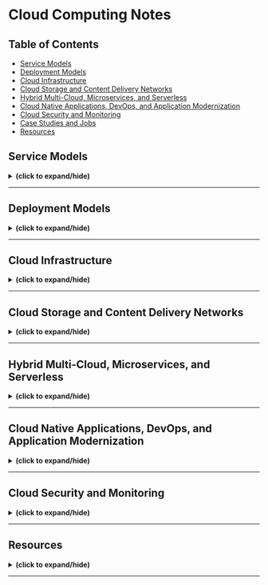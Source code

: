 # Cloud Computing Notes

## Table of Contents
- [Service Models](#service_models)
- [Deployment Models](#deployment_models)
- [Cloud Infrastructure](#cloud_infrastructure)
- [Cloud Storage and Content Delivery Networks](#storage_and_delivery_networks)
- [Hybrid Multi-Cloud, Microservices, and Serverless](#hybrid_cloud_microservices_serverless)
- [Cloud Native Applications, DevOps, and Application Modernization](#cloud_native_app_devops_app_modernization)
- [Cloud Security and Monitoring](#cloud_security_and_monitoring)
- [Case Studies and Jobs](#case_study_jobs)
- [Resources](#resources)

<a id="service_models"></a>
## Service Models
<details close>
<summary><b>(click to expand/hide)</b></summary>
<!-- MarkdownTOC -->

### (SaaS) Software-as-a-Service
- **Complexity:** Low
- **Description:** Software distribution model where applications are hosted by a third-party provider and made available to customers over the internet.
- **Common Use Cases:** Email, calendar, office tools (like Microsoft Office 365), and CRM (Customer Relationship Management) systems.
- **Benefits:** 
  - Easy accessibility, centrally managed.
  - Automatic updates and patch management.
  - Subscription-based models - pay only for what you use.

### (PaaS) Platform-as-a-Service
- **Complexity:** Medium
- **Description:** Provides a platform allowing customers to develop, run, and manage applications without the complexity of building and maintaining the infrastructure.
- **Common Use Cases:** Application development, middleware, and database management.
- **Benefits:** 
  - Simplified process for developing and deploying apps.
  - Scalable solutions with support for a diverse array of programming languages.
  - Reduced costs and complexity with the underlying infrastructure managed by the provider.

### (IaaS) Infrastructure-as-a-Service
- **Complexity:** High
- **Description:** Delivers fundamental computing resources (such as compute, network, and storage) to consumers on-demand, over the internet, in a pay-as-you-go model.
- **Common Use Cases:** Website hosting, backup and recovery, and high-performance computing without the physical hardware constraints.
- **Components:**
  - (VM) Virtual Machine
  - Storage
  - Network (like firewalls and other communication components)
- **Benefits:** 
  - Improved scalability and flexibility.
  - Only pay for what you use, helping to reduce costs.
  - Control over the infrastructure without the physical maintenance of hardware.

<!-- /MarkdownTOC -->
</details>

---

<a id="deployment_models"></a>
## Deployment Models
<details close>
<summary><b>(click to expand/hide)</b></summary>

<!-- MarkdownTOC -->

### Public Cloud
- **Description:** Computing services offered by third-party providers over the public Internet, making them available to anyone who wants to use or purchase them.
- **Characteristics:**
  - Services available to multiple clients using shared infrastructure.
  - Scalable, on-demand resources.
- **Use Cases:** Web-based email, online office applications, storage.
- **Benefits:**
  - Reduced costs and maintenance.
  - High reliability.
  - Scalability.

### Private Cloud
- **Description:** Computing resources used exclusively by one business or organization. The private cloud can be physically located at your organization's on-site datacenter or hosted by a third-party service provider.
- **Characteristics:**
  - Exclusive resource use, often on-premises.
  - Enhanced security controls.
- **Use Cases:** Companies with strict data, regulatory, and governance requirements.
- **Benefits:**
  - Increased security and privacy.
  - Customization.
  - Consistent performance.

### Hybrid Cloud
- **Description:** A mix of public and private cloud environments, with orchestration between the two. Businesses can run mission-critical workloads or sensitive applications on the private cloud while using the public cloud for workloads that must scale on-demand.
- **Characteristics:**
  - Combination of private and public cloud resources.
  - Flexibility and scalability.
- **Use Cases:** Businesses with variable workloads and data processing needs.
- **Benefits:**
  - Versatility.
  - Cost management.
  - Enhanced performance.

### Community Cloud
- **Description:** A cloud infrastructure shared by several organizations with common concerns, ensuring security, compliance, and policy requirements. It can be managed by the organizations or a third party and can exist on or off-premises.
- **Why Use Community Cloud?:** Provides a secure, shared environment for organizations with common goals or tasks. Offers the same set of security controls and supports data localization requirements.
- **Modern Approach - Software-Defined Community Cloud:** Google Cloud's software-defined community cloud separates shared projects from others, providing enhanced security and compliance without physical infrastructure limitations. It enables faster access to new services and security enhancements, ensuring improved efficiency and performance.
- **Benefits:** Meets specific community security and compliance requirements, allows quicker onboarding of new technologies, and enhances availability and efficiency due to scalable infrastructure.


<!-- /MarkdownTOC -->
</details>

---

<a id="cloud_infrastructure"></a>
## Cloud Infrastructure
<details close>
<summary><b>(click to expand/hide)</b></summary>
<!-- MarkdownTOC -->

### Region 
<details close>
<summary><b>(click to expand/hide)</b></summary>
<!-- MarkdownTOC -->

- **Description:** is a geographic area or location where a Cloud provider's infrastructure is clustered, and may have names like **NA South** or **US East**.

<!-- /MarkdownTOC -->
</details>

### Availability Zones (AZ)
<details close>
<summary><b>(click to expand/hide)</b></summary>
<!-- MarkdownTOC -->

- **Description:** Each cloud region can have multiple Zones and (data centers) have their own power, cooling, networking resources and may have names like **US-East-1** or **DAL-09**
- **Benefits:**
  - Isolation of zones improves the cloud's fault tolerance, decreases latency, and more.
  - Very high bandwidth connectivity with other AZs, Data Centers and the internet.

<!-- /MarkdownTOC -->
</details>

### Cloud Data Center
<details close>
<summary><b>(click to expand/hide)</b></summary>
<!-- MarkdownTOC -->

- **Description:** is a huge room or a warehouse containing cloud infrastructure (pods and racks, or standardized containers of computing resources such as servers, storage and networking equipment)

<!-- /MarkdownTOC -->
</details>

### Computing Resources
<details close>
<summary><b>(click to expand/hide)</b></summary>
<!-- MarkdownTOC -->

- **Servers:**
  - Virtual Machines: Emulated computers based on physical servers.
  - Bare Metal Servers: Physical servers without layers of virtualization.
  - Serverless: On-demand computing execution with zero server management.

- **Storage:**
  - Associated with both virtual and physical servers.

- **Networking:**
  - **Infrastructure Components:**
    - Routers and switches form the backbone of cloud networking.
  
  - **Advantages:**
    - Simplified networking tasks including provisioning, configuration, and management.
  
  - **Configuration Essentials:**
    - Requires setting up IP addresses and subnets.
  
  - **Security Configurations:**
    - Vital to manage access to resources via security groups, ACLs, VLANs, VPCs, and VPNs.
  
  - **Virtualized Networking Hardware:**
    - Appliances like firewalls, load balancers, gateways, and traffic analyzers are available as virtual services.
  
  - **Enhanced Delivery:**
    - Cloud providers offer Content Delivery Networks (CDNs) for improved and accelerated web content delivery.

<!-- /MarkdownTOC -->
</details>

---

### Virtualization and Virtual Machines
<details close>
<summary><b>(click to expand/hide)</b></summary>
<!-- MarkdownTOC -->

#### Introduction
- **Presenter:** Kaleigh Bovey from the IBM Cloud team
- **Topic:** Overview of virtualization in the context of cloud computing

#### What is Virtualization?
- **Definition:** The creation of a virtual (rather than actual) version of something, such as compute resources, storage, networking, servers, or applications.
- **Key Component:** Hypervisor

#### Hypervisors
- **Function:** Allows multiple operating systems to share a single hardware host.

#### Types of Hypervisors
1. **Type 1 Hypervisor**
   - Directly installed on physical server hardware.
   - Also known as a "bare-metal hypervisor."
   - Examples: VMware ESXi, Microsoft Hyper-V, KVM.
   - Characteristics: High security, lower latency, commonly used in enterprise environments.

2. **Type 2 Hypervisor**
   - Installed on a host operating system.
   - Also known as "hosted hypervisor."
   - Examples: Oracle VirtualBox, VMware Workstation.
   - Characteristics: Higher latency, commonly used for end-user virtualization.

#### Virtual Machines (VMs)
- **Definition:** Software-based emulations of a computer system.
- **Features:**
  - Contains an operating system and applications.
  - Independent from one another.
  - Can run multiple instances on a single hypervisor.
  - Supports various operating systems (e.g., Windows, Linux, UNIX).
  - High portability.

#### Key Benefits of Virtualization
1. **Cost Savings:**
   - Reduces the need for physical infrastructure.
   - Saves on electricity, maintenance, and server costs.

2. **Agility and Speed:**
   - Quick to create and deploy VMs.
   - Simplifies processes such as dev-test scenarios.

3. **Reduced Downtime:**
   - VMs can be quickly moved to another hypervisor if a host fails, ensuring a reliable backup plan and continuous system operation.

#### Conclusion
- Virtualization is central to cloud computing, offering numerous benefits in efficiency, cost savings, and agility.
- **Next Topic Preview:** Discussion of various types of virtual machines in the following session.

<!-- /MarkdownTOC -->
</details>

---

### Overview of Virtual Machines in Cloud Computing
<details close>
<summary><b>(click to expand/hide)</b></summary>
<!-- MarkdownTOC -->

#### Introduction
- **Topic:** Various types and characteristics of Virtual Machines (VMs) in cloud environments.

#### Virtual Machines (VMs)
- Also known as Virtual Servers, Virtual Instances, or simply "instances."
- Available in multiple configurations for diverse use cases.
- **Deployment Specifications:**
  - Selection of Region, Zone, or Data Center.
  - Choice of Operating System.
- **Billing Options:** Hourly or monthly.
- **Infrastructure Options:** Shared (multi-tenant) or dedicated (single-tenant).

#### Types of VMs

##### 1. Shared/Public Cloud VMs
- Multi-tenant, provider-managed VMs.
- Provisioned on-demand with predefined or custom sizes.
- Configurations for various workloads (Compute Intensive, Memory Intensive, High Performance I/O).
- Priced per hour or month.
- **Use Cases:** General purpose applications, development environments.

##### 2. Transient/Spot VMs
- Lower-cost VMs utilizing unused cloud data center capacity.
- Subject to de-provisioning by the provider at any time.
- **Use Cases:** Non-critical applications, testing, stateless workloads, big data, high-performance computing (HPC) tasks.

##### 3. Reserved Instances
- Capacity reservation for a specified term (1 year, 3 years, etc.).
- Guarantees resource availability.
- Reduced costs compared to standard instances.
- **Use Cases:** Long-term projects, steady-state workloads, financial forecasting benefits.

##### 4. Dedicated Hosts
- Single-tenant VMs ensuring privacy and control.
- Exclusive use of the host’s resources.
- Placement control over workloads.
- Compliance with regulatory requirements and specific licensing terms.
- **Use Cases:** Data-sensitive tasks, compliance-restricted workloads, performance-intensive applications.

#### Conclusion
- VMs are fundamental components in cloud computing, offering versatility for a wide range of use cases.
- They deliver various benefits, including cost efficiency, scalability, and strategic performance allocation.

<!-- /MarkdownTOC -->
</details>

---

### Bare Metal Servers in Cloud Computing
<details close>
<summary><b>(click to expand/hide)</b></summary>
<!-- MarkdownTOC -->

#### Definition
- **Bare Metal Server:** A single-tenant, dedicated physical server dedicated to a single customer.

#### Key Features
- **Management by Cloud Provider:** The provider handles the server up to the OS. They ensure the hardware and rack connections are functional.
- **Customer's Responsibility:** Administration and management above the OS level.
- **Configuration Options:** Pre-configured by the provider or custom-configured based on customer's specifications.
- **Additional Features:** GPUs for tasks like scientific computation, data analytics, and professional virtual graphics.

#### Provisioning and Costs
- **Provisioning Time:** 
  - Preconfigured builds: 20-40 minutes.
  - Custom builds: 3-4 hours.
  - Times vary by cloud provider.
- **Cost:** Generally more expensive than VMs due to dedicated usage.
- **Availability:** Not all cloud providers offer bare metal servers.

#### Use Cases and Advantages
- Suitable for high-performance, highly secure, and isolated environments.
- **Performance:** Meets the demands of high-performance computing (HPC) and data-intensive applications.
- **Workload Examples:** ERP, CRM, AI, deep learning, virtualization, big data analytics, and GPU-intensive tasks.
- **Security & Control:** Full customer access without needing a hypervisor; ideal for applications needing high security control.

#### Bare Metal vs. Virtual Servers
- **Bare Metal Advantages:**
  - Best for CPU and I/O intensive workloads.
  - Highest performance and security.
  - Satisfies strict compliance requirements.
  - Complete flexibility, control, and transparency.
  - Comes with added management and operational overhead.
- **Virtual Servers Advantages:**
  - Rapid provisioning.
  - Elastic and scalable.
  - Lower cost.
  - Limitations in performance and throughput due to shared hardware.

#### Conclusion
- **Bare Metal Servers:** Ideal for high-performance and security-centric applications.
- **Virtual Servers:** Best for quick, scalable, and cost-effective solutions.

<!-- /MarkdownTOC -->
</details>

---

### Secure Networking In Cloud
<details close>
<summary><b>(click to expand/hide)</b></summary>
<!-- MarkdownTOC -->

#### Introduction
- The surge in **Cloud adoption** and **cybersecurity threats** necessitates robust Cloud network security.
- Cloud networks mimic on-premises networks but use logical instances (e.g., vNICs) instead of physical hardware.

#### Building a Cloud Network
##### 1. Initiation:
   - Define the network size or IP address range.
   - Deploy in logically separated segments with Virtual Private Clouds (VPCs) and sub-divisions known as subnets.

##### 2. Utilization of Subnets:
   - Cloud resources (VMs, storage, etc.) are deployed into these subnets.
   - Allows for multi-tier concepts familiar from on-premises setups.
   - Crucial for implementing security measures.

##### 3. Security Implementation:
   - Subnets are shielded with access control lists (ACLs), acting as firewalls.
   - Further instance-level security with security groups.

##### 4. Application Deployment:
   - Set up different security groups for different types of VSIs (e.g., Web access, application tier, database).
   - Implement public gateway instances for internet-facing applications.

##### 5. Connectivity Enhancements:
   - Extend on-premises resources securely using Virtual Private Networks (VPNs).
   - Maintain application responsiveness with load balancers.
   - For hybrid Cloud environments, utilize dedicated connections (like IBM's Direct Link) for improved security and efficiency.

#### Conclusion
- Constructing a Cloud Network involves creating logical structures providing functionalities similar to traditional data center networks, crucial for securing digital environments and ensuring efficient application performance.

<!-- /MarkdownTOC -->
</details>

---

### Containers
<details close>
<summary><b>(click to expand/hide)</b></summary>
<!-- MarkdownTOC -->

#### Introduction

- Containers package application code, libraries, and dependencies into a single unit to run consistently across environments.
- They are lightweight compared to VMs, requiring no guest OS.

#### History of Containerization

- Originated in 2008 with Linux kernel introducing control groups (Cgroups).
- Paved the way for Docker, Cloud Foundry, Rocket, etc.

#### Containers vs. Virtual Machines (VMs)

- VMs include the application, necessary binaries, libraries, and an entire guest OS for each instance, consuming substantial system resources.
- Containers share the host OS and include only the app and its dependencies, making them more efficient.

##### Problems with VMs:

1. **Resource-Intensive**: Each instance of VM needs a full-blown OS, consuming significant system resources.
2. **Scaling Issues**: Scaling requires duplicating the whole VM, further using up system resources.
3. **Compatibility Issues**: Applications may run on a developer’s machine but face compatibility issues when transferred to a VM.

#### Containerization Process

- Starts with a manifest (e.g., Dockerfile).
- Creation of an image (e.g., Docker image).
- Deployment of the container.

#### Advantages of Containerization

1. **Efficiency**: Containers are lightweight and share the host’s OS kernel, avoiding the overhead of running entire OS instances.
2. **Scalability**: Easier to scale out because of their smaller size.
3. **Consistency across Environments**: Runs the same, regardless of where they are deployed.
4. **Resource Distribution**: Unused resources by one container can be utilized by others, optimizing resource use.
5. **Microservices**: Ideal for a microservices approach, allowing different services to be deployed, maintained, and scaled independently.

#### Conclusion

- Containers facilitate cloud-native architectures, making development, deployment, and scaling more efficient and consistent.
- They enable agile DevOps practices and continuous integration and delivery (CI/CD).

<!-- /MarkdownTOC -->
</details>

---

<!-- /MarkdownTOC -->
</details>

---

<a id="storage_and_delivery_networks"></a>
## Cloud Storage and Content Delivery Networks
<details close>
<summary><b>(click to expand/hide)</b></summary>
<!-- MarkdownTOC -->

### Basics of Storage on Cloud
<details close>
<summary><b>(click to expand/hide)</b></summary>
<!-- MarkdownTOC -->

## Introduction
Cloud storage involves saving data to an off-site storage system maintained by a third party. It allows for scalability, flexibility, and accessibility, with pricing based on the storage used.

## Types of Cloud Storage

### Direct Attached Storage (DAS)
- **Description**: Storage directly connected to a cloud server, often within the same physical enclosure.
- **Characteristics**:
  - High speed due to proximity.
  - Primarily used for operating systems.
  - Ephemeral, tied to the lifespan of its compute node.
  - Not suitable for shared access across multiple systems.
- **Limitations**: Less resilient to failures, not ideal for long-term storage.

### File Storage (NFS)
- **Description**: Network-attached storage offering shared access to files.
- **Characteristics**:
  - Data accessible over standard ethernet networks.
  - Utilizes a familiar hierarchical structure.
  - Can be mounted by multiple servers.
- **Performance**: Slower than DAS and Block storage, cost-effective.

### Block Storage
- **Description**: High-speed, highly reliable storage suitable for databases and intensive applications.
- **Characteristics**:
  - Accessed through high-speed fibre connections.
  - Provisioned in volumes and seen as individual hard drives by compute nodes.
  - Supports a single compute node at a time.
- **Performance**: Fast read/write capabilities. Associated term: 'IOPS' (Input/Output Operations Per Second).

### Object Storage
- **Description**: Accessed via API, suitable for a vast array of unstructured data.
- **Characteristics**:
  - Most affordable storage option.
  - Infinite scalability from the user perspective.
  - Data accessibility through direct calls to the object itself, not reliant on a compute node.
- **Usage**: Ideal for documents, media, backups, application data, and more.
- **Performance**: Slower read/write speeds compared to other storage types.

## Considerations in Cloud Storage

- **Persistence**: Refers to whether data remains stored even after its compute node is terminated. Persistent storage remains, whereas non-persistent (ephemeral) storage is deleted with its compute node.
- **Snapshots**:
  - Quick to create, recording only changes made after the previous snapshot.
  - Ideal for reverting systems to a previous state.
  - Not suitable for individual file recovery.

## Conclusion
Choosing the right type of cloud storage requires considering data accessibility, speed, resilience, and cost. Each storage type has its unique benefits suitable for specific use cases and applications.

<!-- /MarkdownTOC -->
</details>

---

### File Storage
<details close>
<summary><b>(click to expand/hide)</b></summary>
<!-- MarkdownTOC -->

# Detailed Overview of File Storage

## Characteristics of File Storage

- **Attachment**: Requires connection to a compute node for access and operation, similar to direct attached storage.
- **Cost and Maintenance**: Generally more cost-effective and resilient compared to direct attached storage, requiring less user intervention for disk management and maintenance.
- **Capacity**: Allows for provisioning of large storage quantities, presented as disks to servers.
- **Storage Appliances**: 
  - Disks are housed in specialized hardware separate from compute nodes.
  - High resilience and enhanced data security, with features like in-transit encryption.
  - Fully managed by service providers.

## Connectivity and Performance

- **Networking**:
  - Utilizes ethernet networks, often dedicated, for connecting storage to compute nodes.
  - Commonly known as 'Network Attached Storage' (NAS) or 'Network File Storage' (NFS).
- **Performance Variability**: 
  - Speed can fluctuate based on network load, impacting bandwidth.
  - Not suited for tasks requiring consistently high network speeds due to potential latency.

## Use Cases and Workload Suitability

- **Multi-Access Capability**: Can be mounted on multiple compute nodes simultaneously, appearing as an ordinary drive.
- **Ideal Applications**: 
  - Common/shared storage areas (e.g., departmental file shares, application processing zones, web service file repositories).
  - Contexts where network speed variability is non-critical.
- **Other Uses**: 
  - Viable for databases or other applications when budget constraints exist, with a trade-off in speed.

## IOPS Considerations in File Storage

- **Definition**: 'Input/Output Operations Per Second' - indicates the speed of data writing and reading on the disks (independent of network speed).
- **Cost Implication**: Higher IOPS usually implies increased expenses.
- **Significance**: 
  - Critical in matching storage performance with application demands.
  - Mismatched IOPS (too low) can slow down applications, whereas unnecessarily high IOPS may lead to overpayment.

## Example Scenario

- Scenario: A shared file storage used by 30 compute nodes, with an application performing 60 data operations per minute.
- Calculation: This equates to roughly 1 operation per second, illustrating the varying IOPS demands of different applications.

## Conclusion

Understanding the specifics of File Storage, including its connectivity, performance, and appropriate use cases, is crucial in leveraging its capabilities effectively. IOPS, a key performance metric, requires careful consideration to balance costs and maintain application efficiency.

<!-- /MarkdownTOC -->
</details>

---

### Block Storage
<details close>
<summary><b>(click to expand/hide)</b></summary>
<!-- MarkdownTOC -->

# Understanding Block Storage and Its Comparison with File Storage

Presenter: Amy Blea, IBM Cloud

## Introduction to Block Storage

- **Functionality**: Stores data in separate chunks or 'blocks', each with a unique address.
- **Accessibility**: Must be attached to a compute node to be functional, akin to direct attached storage and file storage.
- **Security and Resilience**: 
  - Mounted from remote storage appliances, offering high failure resilience.
  - Ensures data security through services like encryption during transit and while at rest.

## Connectivity and Performance of Block Storage

- **Network**: Utilizes a dedicated fiber optic network, enabling signal travel at light speed.
- **Cost and Efficiency**: 
  - More expensive due to high-speed fiber network construction, reflecting a higher price point.
  - Ideal for low-latency, high-performance workloads due to speed and consistency.

## Workloads and Suitability

- **Exclusive Access**: Typically mounted to a single compute node, unlike file storage that supports multiple nodes.
- **Ideal Workloads**: 
  - Perfect for consistent, high-speed storage demands (e.g., databases, mail servers).
  - Not suitable for scenarios requiring shared disk access among nodes.

## Understanding IOPS in Block Storage

- **IOPS Specification**: Cloud providers often allow IOPS characteristics specification during storage provisioning, adjustable according to application demands and behavior changes.

## Comparing Block and File Storage

- **Common Features**:
  - Both sourced from appliances managed by service providers.
  - High availability, resilience, and data encryption features.
- **Connectivity Differences**:
  - File storage uses ethernet (also called Network Attached or NFS Storage), susceptible to speed variability.
  - Block storage employs a consistent, high-speed fiber network.
- **Access Flexibility**:
  - File storage supports multiple compute node attachments simultaneously.
  - Block storage restricts attachment to one node at a time.
- **Use Case Based Selection**:
  - File storage: Preferred for non-speed-sensitive workloads, cost concerns, or necessary file sharing.
  - Block storage: Chosen for applications demanding fast, consistent disk access (e.g., databases).

## Deep Dive into Traditional Storage Types with IBM Cloud

- **Block Storage Overview**: 
  - Accessed by servers through a Storage Area Network (SAN).
  - Offers the lowest latency for applications, suitable for high-performance tasks.
  - Generally features high redundancy across volumes for data safety.

- **File Storage Specifics**:
  - Connects through a common network, supporting multiple server access.
  - Ideal for scalable situations with multiple file shares.
  - Allows multiple simultaneous reads/writes without data overwrite concerns.

- **Choosing Between Block and File Storage**:
  - **Block Storage is ideal for**:
    - Boot volumes for configurations like VMware.
    - Low latency and high-performance tasks (e.g., transactional/relational databases).
  - **File Storage is perfect for**:
    - Environments with mixed data types (e.g., web hosting servers).
    - Collaborative spaces needing concurrent access and operations.

- **Relevance**: Despite being traditional, both storage types maintain significant relevance due to their distinctive benefits for various workloads, whether on-premise or cloud-based.

## Conclusion

- Both block and file storage continue to play critical roles in diverse workload management, each with unique strengths.

<!-- /MarkdownTOC -->
</details>

---

## Object Storage
<details close>
<summary><b>(click to expand/hide)</b></summary>
<!-- MarkdownTOC -->

## Introduction
- Object storage is an adaptable, API-accessible storage solution, differing from traditional file and block storage systems.

## Key Features

### Accessibility
- **API-based Interaction**: Manages data through application programming interfaces (APIs), not dependent on a direct connection to a compute node.

### Cost-Efficiency
- **Lower Costs**: Generally cheaper than other cloud storage, charging per gigabyte of storage used.

### Scalability
- **Infinite Storage**: No pre-set storage limit; costs are based on actual usage.

## Use Case
- Perfect for large quantities of unstructured data, where no specific structure or hierarchy is necessary.

## Structural Aspects

### Buckets
- Objects are stored within 'buckets' along with unique metadata for identification and management.

### Resilience & Availability
- Ensured by service providers, with multiple storage options based on user needs and data sensitivity.

## Limitations
- Not suitable for dynamic file operations or high-speed access requirements.

## Advanced Insights

### Storage Tiers
- **Standard Tier**: For frequently accessed data, highest cost.
- **Vault/Archive Tier**: Less frequently accessed data, moderately reduced cost.
- **Cold Vault Tier**: Rarely accessed data, significantly lower cost.
- **Automatic Archiving**: Possible setup for data movement to cheaper tiers based on access frequency, using object metadata.

### Performance
- **Speed**: Generally slower compared to file/block storage, with retrieval times ranging from seconds to hours, particularly for cold storage data.

### Costs
- Additional charges may apply for data retrieval, especially from colder storage tiers.

### API Access
- **Common API**: S3, widely used due to its compatibility across various providers, enabling standardized access and management functions.
- **Functionality**: APIs allow for comprehensive management, including uploading and downloading data.

### Integration and Backup Solutions
- Object storage supports existing applications and is an efficient solution for backup and disaster recovery.
- It serves as a superior alternative to physical tape backups, offering geographical redundancy without manual intervention.

## Summary
- Object storage, offering various tiers and access methods, is a cost-effective, scalable solution for static data storage.
- Its API compatibility, particularly with the S3 standard, makes it a versatile option across different platforms and applications.
- Despite its slower performance for data retrieval, it stands out for backup and disaster recovery use cases due to its cost-efficiency and ease of management.

<!-- /MarkdownTOC -->
</details>

---

## CDN - Content Delivery Networks
<details close>
<summary><b>(click to expand/hide)</b></summary>
<!-- MarkdownTOC -->

# Understanding Content Delivery Networks (CDNs)

## Overview

- **Definition**: A CDN is a distributed server network that accelerates internet content delivery by caching website content, utilizing servers closest to the user's location.

## How CDNs Enhance Content Delivery

- **Global User Base**: Websites often have a global audience but may not have servers located worldwide, potentially slowing down content delivery due to the distances involved.

### The Problem of Distance

- **User Experience**: The further a user is from the server, the longer the content delivery time, leading to a slower website experience.
  - Sydney to Dallas: ~170 ms
  - London to Dallas: ~100 ms
  - New York to Dallas: ~40 ms
  - Los Angeles to Dallas: ~30 ms

### CDN Mechanism

- **Proximity-Based Content Delivery**: CDNs store content on multiple servers worldwide, allowing users to retrieve website data from the closest server, ensuring faster access.
- **Traffic Management**: Instead of all user requests hitting the main server, they are distributed across various geographic locations. This process significantly reduces the load on the original server.

## Benefits of Using a CDN

### Speed and Accessibility

- **Reduced Latency**: By shortening the physical distance between the user and the server, CDNs drastically cut down the data transfer time, making websites faster.
- **Global Reach**: Regardless of where the users are, they can access the content quickly due to the dispersed nature of CDN servers.

### Scalability and Reliability

- **Handling Traffic Peaks**: By spreading user requests across multiple servers, CDNs prevent overload on any single server, especially during traffic surges.
- **Increased Uptime**: Less strain on the primary server means potentially higher uptime and consistent availability.

### Security

- **Security Through Obscurity**: With the CDN acting as an intermediary between the user and the original server, there's an added layer of protection against direct attacks.
- **Reduced Direct Traffic**: Fewer direct requests and interactions with the main server offer a degree of protective obscurity.

## Summary

CDNs enhance website performance by distributing the service spatially relative to end-users. This mechanism provides high availability and performance by replicating the content from the original server and delivering it quickly and efficiently to users worldwide. Moreover, the use of a CDN can also lead to indirect benefits such as improved security, reduced server load, and potentially increased uptime due to minimized direct interactions between users and the primary server.

<!-- /MarkdownTOC -->
</details>

---

<!-- /MarkdownTOC -->
</details>

---

<a id="hybrid_cloud_microservices_serverless"></a>
## Hybrid Multi-Cloud, Microservices, and Serverless
<details close>
<summary><b>(click to expand/hide)</b></summary>
<!-- MarkdownTOC -->

### Hybrid Multi-Cloud
<details close>
<summary><b>(click to expand/hide)</b></summary>
<!-- MarkdownTOC -->

# Hybrid and Multi-Cloud Strategies: Use Cases and Benefits

## Introduction
- **Hybrid cloud** connects an organization's private cloud and public cloud, forming a unified infrastructure.
- **Multi-cloud** is a cloud adoption strategy involves using services from different providers across various cloud models (IaaS, PaaS, SaaS).
- **Hybrid multi-cloud** allows leveraging the best services from various providers, ensuring seamless application/workload performance across multiple clouds.

## Use Cases

### 1. Cloud Scaling
- Common reason for cloud adoption; particularly useful for businesses with fluctuating operational demands.
- Example: A flower delivery service scales resources during peak seasons (e.g., holidays) and scales down during off-peak times, optimizing costs and resource usage.

### 2. Composite Cloud Applications
- Applications spread across multiple cloud environments, useful for global service offerings.
- Example: Flower delivery service uses on-premises infrastructure in Europe and adopts cloud solutions in North America to handle region-specific demands.

### 3. Industry-Specific Modernization (Airline Industry)
- Modern mobile applications enhance user experiences, often requiring integration between on-premises systems and cloud-based services.
- Example: Airlines improve customer satisfaction by enabling mobile access for ticket booking, especially during flight delays.

### 4. Data and AI Optimization
- Leveraging historical data with AI for predictive analysis, enhancing operational efficiency, and customer satisfaction.
- Example: Airlines use predictive analytics to foresee and mitigate unplanned maintenance, a major cause of flight delays.

## Additional Advantages of Hybrid Multi-Cloud
- **Avoiding Vendor Lock-in**: Provides the flexibility to shift workloads among different cloud services as needed.
- **Optimized Performance**: Selecting the most suitable cloud services for specific operational aspects or regions.
- **Cost Efficiency**: Managing resources according to demand, preventing unnecessary expenses on infrastructure.

## Conclusion
- Hybrid and multi-cloud strategies empower businesses to optimize operations, innovate services, and enhance user experiences through flexible, scalable, and efficient cloud integrations.

<!-- /MarkdownTOC -->
</details>

---

### Microservices
<details close>
<summary><b>(click to expand/hide)</b></summary>
<!-- MarkdownTOC -->

# Understanding Microservices Architecture: Benefits and Real-World Application

## Overview
- **Microservices Architecture**: An architectural style where an application is structured as a collection of loosely coupled services, improving modularity and making the application easier to understand, develop, and scale.
- They communicate with one another over a combination of: APIs, Event streaming, Message brokers.

## Key Concepts
- **Traditional Monolithic Applications**: Earlier, large applications were built entirely as a single unit by a team over months.
- **Evolution to Microservices**: Shifted focus to using existing code, cloud platforms, and breaking down applications into core functions (microservices).

## Advantages of Microservices
- **Independent Development**: Small teams handle specific microservices, expediting the development process.
- **Scalability**: Each service can be scaled independently, optimizing resources and costs.
- **Flexibility and Resilience**: Services are loosely coupled; if one fails, others continue running. They can also be easily replaced or upgraded.

## Microservices in Action: "Dream Game" Use Case
- **Scenario**: Ron, a soccer fan, uses "Dream Game," an online streaming platform, to watch missed games.

### Functionality Breakdown
- **Content Catalog Microservice**: Maintains detailed records (metadata) of available content.
- **Search Microservice**: Allows users to perform content searches, interacting with the catalog.
- **Recommendations Microservice**: Analyzes user data to generate personalized content suggestions.

### Inter-service Communication
- **Service Discovery**: Enables microservices to locate each other.
- **APIs**: Allow microservices to communicate efficiently.

### Continuous Improvement
- Developers enhance the Recommendations service with analytics for more personalized content.
- These updates are deployed seamlessly without affecting the overall application functionality.

### Enhanced User Experience
- Ron enjoys a more personalized experience with better content recommendations.

## Conclusion
- Microservices architecture allows for rapid, parallel innovation.
- Businesses can remain agile, adapting quickly to user preferences and market trends.

<!-- /MarkdownTOC -->
</details>

---

### Serverless Computing
<details close>
<summary><b>(click to expand/hide)</b></summary>
<!-- MarkdownTOC -->

# Serverless Computing Overview

## Introduction
- **Definition**: Serverless computing allows developers to focus on code and business logic by outsourcing infrastructure management tasks (like scaling, scheduling, and provisioning) to cloud providers.

## Characteristics of Serverless Computing
- No server provisioning, software installation, or infrastructure operation involved for developers.
- Code runs on-demand, scaling based on the number of requests.
- Pay-as-you-go model — only pay for the resources used, with no charges for idle capacity.
- Code executed in stateless containers as individual functions, invoked per request without prior context.

## Serverless in Action: Use Case Example
- **Scenario**: A serverless platform translates text files sent from a website's front end, stores the translated versions in cloud storage, and returns the links to the user.

## Popular Serverless Computing Services
- IBM Cloud Functions (based on Apache OpenWhisk)
- AWS Lambda
- Microsoft Azure Functions

## Suitability of Serverless Architecture
- Ideal for short-running, stateless functions.
- Efficient for seasonal workloads with varied demand.
- Optimal for event-driven, asynchronous processing.
- Compatible with microservices built as stateless functions.

### Appropriate Use Cases
- Data and event processing
- IoT applications
- Backend for mobile applications
- Tasks involving text, audio, image, and video such as data enrichment, transformation, validation, etc.
- Data stream ingestion (business data, IoT sensor data, etc.)

## Challenges of Serverless Architectures
- Not suitable for long-running processes due to potential higher costs and complexity.
- Risk of vendor lock-in due to dependence on specific platform features.
- Potential delays in "cold starts" could impact time-sensitive applications.

## Conclusion
- Serverless computing offers significant benefits in scalability, cost-efficiency, and streamlined developer experience.
- It is essential to evaluate the specific needs and characteristics of your application to determine the suitability of adopting a serverless architecture.

<!-- /MarkdownTOC -->
</details>

---

<!-- /MarkdownTOC -->
</details>

---

<a id="cloud_native_app_devops_app_modernization"></a>
## Cloud Native Applications, DevOps, and Application Modernization
<details close>
<summary><b>(click to expand/hide)</b></summary>
<!-- MarkdownTOC -->

### Cloud Native Applications
<details close>
<summary><b>(click to expand/hide)</b></summary>
<!-- MarkdownTOC -->

# Cloud-Native Applications: Overview

## Definition
- **Cloud-Native Applications**: Designed from the ground up to operate fully in the cloud, these applications embody microservices architecture, automation, orchestration, and containerization principles.

## Key Characteristics
- Composed of **microservices** that function collectively to form an application.
- Each microservice can be scaled and improved independently.
- Utilize **containers** for encapsulating the application along with its dependencies, ensuring consistency across multiple environments.

## Comparison with Traditional Applications
- Traditional (monolithic) applications are large, unified software that intertwines user interface, business logic, and data layer.
- Cloud-native applications, by contrast, break these components down into microservices for flexibility, scalability, and resilience.

## Example: Travel Website
- Illustrates how a cloud-native approach allows individual microservices (e.g., flights, hotels, car rentals) to update and scale independently while presenting a unified platform to the user.

## Development Principles
- Embrace **microservices architecture** for single-function modules.
- Implement **containers** for flexibility, scalability, and portability.
- Adopt **Agile methodologies** for rapid, iterative development based on user feedback.

## Cloud-Native Architecture (Explained by Andrea Crawford from IBM Cloud)
- **Cloud Infrastructure**: Encompasses private, public, and enterprise environments. Relevant for hybrid and multicloud deployments.
- **Scheduling and Orchestration Layer**: Focus on control planes (e.g., Kubernetes) for managing microservices.
- **Application and Data Services Layer**: Integration of application code with services across different clouds or on-premises systems.
- **Application Runtimes**: The new "middleware" for cloud-native applications.
- **The Sweet Spot**: Cloud-native applications reside here, designed and delivered distinctly compared to monolithic structures.

## Benefits of Cloud-Native Apps
- Foster innovation and business agility.
- Commoditize solutions, pushing core services lower in the stack, encouraging a richer innovation layer above.
- Standardization across services (e.g., logging, events), simplifying development processes.

## Use Cases
- Ideal for **all applications** intended to operate in the cloud.
- Essential for applications requiring elements like standardized logging, distributed tracing, service discovery, and routing.

## Key Takeaways
- Cloud-native design is integral to modern application development, especially for achieving engineering at scale.
- It emphasizes the importance of foundational services, standardization, and commoditization to free developers for more innovative tasks.

<!-- /MarkdownTOC -->
</details>

---

### DevOps on the Cloud
<details close>
<summary><b>(click to expand/hide)</b></summary>
<!-- MarkdownTOC -->

# DevOps on the Cloud: Harnessing the Power of DevOps on Cloud Platforms

## Introduction
- In the dynamic digital era, organizations aim for swift, reliable, and efficient software solutions.
- **DevOps** emerges as a revolutionary collaborative approach, merging software development and operations.
- Applying DevOps in cloud environments enhances its benefits and transforms software delivery processes.

## What is DevOps?
- An approach encouraging cooperation between development and operations teams.
- Streamlines the software delivery lifecycle, fostering a culture of collaboration, automation, and continuous feedback.
- Enhances efficiency and reliability in software production.

## The DevOps Process
Understanding DevOps involves delving into its critical components:
- **Continuous Integration (CI)**: Regular code integration into shared repositories, facilitating early issue detection. Supported by version control systems like Git.
- **Continuous Delivery (CD)**: Maintains code in a deployable state, permitting instant software deployment. Automation tools like Jenkins streamline this process.
- **Continuous Deployment (CDep)**: An advanced automation level, pushing changes to production post-testing automatically.
- **Continuous Monitoring (CM)**: Offers real-time performance insights, enabling prompt issue detection and proactive actions.

## Benefits of DevOps on Cloud Platforms
Merging DevOps with cloud technologies presents substantial advantages:
- **Scalability and Flexibility**: Cloud platforms support DevOps workflows with dynamic resource scaling and optimization.
- **Rapid Provisioning and Deployment**: Enhanced speed in infrastructure and application deployment, leveraging pre-configured environments and automated processes.
- **Cost Optimization**: Reduces expenses through the pay-as-you-go model, adjusting resources to meet demand.
- **Collaboration and Team Efficiency**: Encourages seamless communication and cooperation with centralized tools and shared codebases.
- **Continuous Integration and Delivery**: Cloud services' compatibility with DevOps tools facilitates streamlined, error-reduced CI/CD processes.

## DevOps Use Cases on Cloud Platforms
Exploring DevOps applications across various cloud services underscores its transformative impact:
- **Amazon Web Services (AWS)**: Utilizes AWS CodePipeline, AWS Elastic Beanstalk, and AWS Lambda for scalable, resource-efficient, and quick software deliveries.
- **Microsoft Azure**: Employs Azure DevOps, Azure Kubernetes Service, and Azure Functions for automated, scalable, and performance-enhanced application deployments.
- **Google Cloud Platform (GCP)**: Features services like Cloud Build, Google Kubernetes Engine, and Cloud Functions, automating and optimizing various operations.
- **IBM Cloud**: Integrates IBM Continuous Delivery, IBM Kubernetes Service, and IBM Functions for streamlined deliveries, efficient management, and adaptable scaling.

## Conclusion
- DevOps, in tandem with cloud platforms, streamlines software delivery, strengthens collaboration, and scales resources efficiently.
- Implementing DevOps on prominent cloud providers (AWS, Azure, GCP, IBM Cloud) accelerates delivery cycles, minimizes market entry time, and ensures flexible adaptation to business evolution.
- This synergy is pivotal for maintaining a competitive edge in the briskly advancing digital realm.

<!-- /MarkdownTOC -->
</details>

---

### Application Modernization
<details close>
<summary><b>(click to expand/hide)</b></summary>
<!-- MarkdownTOC -->

# Application Modernization: Architectural, Infrastructural, and Development Transformations

Speaker: Eric Minick (IBM Cloud)

## Overview

Application Modernization is pivotal in today's digital transformation journey, significantly impacting how organizations revamp their existing application portfolio. This modernization is not just a trend but a necessary transition, encompassing three intertwined areas:

1. Architectural Evolution
2. Infrastructure Enhancement
3. Development Process Reformation

## Historical Context

### Past Trends

- Monolithic applications
- Physical servers
- Waterfall development methodologies

These methods involved lengthy processes from planning to deployment, which no longer serve the rapid demand of the current market.

## Current Trends

- Distributed architecture (often service-oriented)
- Virtual machines for running services
- Agile development as a standard practice

These trends represent a considerable shift towards more dynamic resource management and faster, more iterative delivery cycles.

## Future Directions

### Architecture: Microservices

- Small, focused services improving the independence and agility of service development.
- REST-based communication, replacing older, heavier XML-based communications.

### Infrastructure: Cloud Computing

- Both public and private clouds.
- Dynamic scaling benefits, especially effective with smaller, more isolated services (microservices).

### Development: DevOps and SRE

- Merging development's need for speed with operations' need for reliability.
- Programming the infrastructure provided by the cloud requires operations to blend with development skills.
- Agile responses to business demands, with applications easily monitored and resilient.

## The Interconnection

Microservices, cloud computing, and modern development practices (DevOps, SRE) are not isolated transformations. Instead, they form a symbiotic relationship for effective application modernization. Each relies on the others for the full realization of their benefits.

- **Microservices** demand cloud infrastructure for rapid and dynamic scaling.
- **Cloud platforms** are optimized through the distribution and isolation offered by microservices.
- **DevOps** binds these by automating the cloud and ensuring resilience through operations, enabling rapid and safe changes encouraged by a microservice architecture.

## Conclusion: The Holistic Approach of Application Modernization

Application modernization encompasses transitioning from traditional architectures to microservices, adopting cloud computing, and reforming ways of working through DevOps and SRE. When organizations undertake these transformations in tandem, they achieve a more efficient, resilient, and agile application infrastructure, necessary for meeting current and future market demands.

<!-- /MarkdownTOC -->
</details>

---

<!-- /MarkdownTOC -->
</details>

---

<a id="cloud_security_and_monitoring"></a>
## Cloud Security and Monitoring
<details close>
<summary><b>(click to expand/hide)</b></summary>
<!-- MarkdownTOC -->

### Cloud Security
<details close>
<summary><b>(click to expand/hide)</b></summary>
<!-- MarkdownTOC -->

# Cloud Security Summary

## Part 1: Understanding Cloud Security

- Transition to **cloud-based environments** brings potential security threats.
- Different **service models** (*IaaS, PaaS, SaaS*) come with unique security responsibilities.
- **Data security** remains a critical concern despite providers' security measures.
- Organizations must manage compliance and approvals for data on the cloud.

### Key Security Challenges:
1. **Lack of visibility** in public cloud environments.
2. Risks of **multitenancy** in public clouds.
3. **Access management** and Shadow IT concerns.
4. **Misconfigurations** leading to data breaches.

### Evolving Threats:
- **Insider threats** from individuals within or once associated with the organization.
- **DDoS attacks** overwhelming servers with traffic.

### Security Models in Cloud Computing:
- **Shared responsibility model** divides security accountability between provider and user.
- Variations in responsibilities across *IaaS, PaaS, and SaaS*.

## Part 2: Advanced Cloud Security Measures

- Hybrid cloud environments increase **threat attack surfaces**.
- Need for robust, data-centric **cybersecurity programs**.

### Data Security Capabilities:
- Continuous **data discovery and classification**.
- **Database security monitoring**.
- Policy-driven **data loss prevention**.

### Access Controls and Authentication:
- Developing **Cloud IAM strategies** with zero-trust architecture.
- Scalability in IAM for large user bases.

### Cloud Network Security:
- **Centralized security monitoring** and management.
- **Real-time detection** and prevention of attacks.
- **Encryption services** for data protection.

## Best Practices for Cloud Security:

### Phase 1: Identify
- Assess how data is accessed and any unknown cloud usage.
- Regularly monitor configurations and signs of malicious activity.

### Phase 2: Protect
- Implement robust protection policies and data encryption.
- Restrict data sharing and use anti-malware solutions.

### Phase 3: Respond
- Enhance authentication for high-risk scenarios.
- Update policies regularly to adapt to new services.

### Compliance and Frameworks:
- Adherence to **NIST's cybersecurity framework** principles: Identify, Protect, Detect, Respond, Recover.
- Use of **Cloud Security Posture Management (CSPM)** to avoid common cloud misconfigurations.

## Emerging Trends and Final Thoughts:
- **Multi-cloud strategies** and cybersecurity mesh.
- **Zero-trust security models** and cloud-native tools.
- **AI and machine learning** in threat detection.
- Persistent focus on privacy and data protection regulations.

**Conclusion**: Vigilance and advanced strategies are essential in securing cloud environments, given the evolving nature of threats. Organizations must embrace comprehensive security measures and frameworks to protect their cloud assets.

<!-- /MarkdownTOC -->
</details>

---

### Policies and Principles of Access Management
<details close>
<summary><b>(click to expand/hide)</b></summary>
<!-- MarkdownTOC -->

# Cloud Security: Access Management Policies and Principles

## Overview
This document discusses the critical aspects of access management in cloud security, focusing on policies, principles, and standards that govern user access and protect resources in a cloud environment.

## Table of Contents
- [Policies](#policies)
- [Service Provider and Customer-Managed Policies](#service-provider-and-customer-managed-policies)
- [Principle of Least Privilege](#principle-of-least-privilege)
- [User Access Levels](#user-access-levels)
- [Identity and Access Management (IAM)](#identity-and-access-management-iam)
- [Standard Password Policy](#standard-password-policy)
- [Identity Provider Standards](#identity-provider-standards)

## Policies
- **Definition**: Rules and guidelines that dictate access and protection measures for resources within a cloud environment.
- **Components**:
  - Title
  - Scope
  - Objective
  - Policy Statement
  - Roles and Responsibilities
  - Compliance and Enforcement
  - Review and Revision

## Service Provider and Customer-Managed Policies
- **Cloud Service Providers (CSPs)**: Govern security across infrastructure, data centers, and services.
- **Customer-Managed Policies**: Allow tailoring of security measures to specific needs and regulations.
- **Collaborative Security Framework**: Combines provider and customer policies for robust security.

## Principle of Least Privilege
- **Concept**: Granting minimum necessary permissions to users.
- **Benefit**: Reduces risks of unauthorized access or resource misuse.

## User Access Levels
- Varies based on roles and responsibilities.
- **Console Users**: Access to resource management and configuration GUI.
- **Development Environment Users**: Access to tools, APIs, and services for application development.

## Identity and Access Management (IAM)
- Centralizes user authentication and authorization.
- Enhances security and compliance.
- Streamlines administrative tasks.

## Standard Password Policy
- Enforces strong password creation and management rules.
- Components may include complexity requirements, expiration, history, account lockout, and multi-factor authentication.

## Identity Provider Standards
- **SAML**: XML-based standard for secure data exchange and SSO.
- **OpenID Connect**: Built on OAuth 2.0 for authentication and identity federation.
- **Purpose**: They standardize secure identity information exchanges between IdPs and SPs.

<!-- /MarkdownTOC -->
</details>

---

### Identity and Access Management
<details close>
<summary><b>(click to expand/hide)</b></summary>
<!-- MarkdownTOC -->

# Cloud Security and Identity Access Management (IAM)

## Introduction
* The Cloud Security Report by Cybersecurity Insiders highlights significant cloud security threats:
  * Data loss and leakage.
  * Unauthorized access through mishandled credentials and insufficient access controls.
  * Vulnerabilities via insecure interfaces and APIs.

* Identity and Access Management (IAM) plays a pivotal role in addressing these threats, providing robust mechanisms for user authentication and authorization.

## Types of Cloud Users
1. **Administrative Users**: Responsible for critical operations; susceptible to attacks that could lead to substantial data breaches.
2. **Developer Users**: Possess permissions to handle sensitive data and perform various operations on applications.
3. **Application Users**: End-users interacting with applications hosted in the cloud.

## Key Components of IAM

### Authentication
* Authenticates user identities using diverse providers, including social, enterprise-hosted, and cloud-hosted services.
* Involves API keys for identifying applications or users.
* Enhances security measures through multifactor authentication mechanisms.

### Cloud Directory Services
* Oversees user profiles, credentials, and password policies securely.
* Removes the necessity for individual applications to maintain separate user repositories.

### Reporting
* Provides detailed insights into user access, behavior, and irregularities.
* Essential for monitoring resource access and identifying anomalies in user access rights.

### Audit and Compliance
* Critical for ensuring adherence to security standards and regulations.
* Enables auditors to assess and confirm compliance with various security, risk management, and governance policies.

### User and Service Access Management
* Streamlines user profile management and access control.
* Automates provisioning and de-provisioning based on set guidelines, reducing manual intervention.

## Security Controls for Sensitive Accounts
* Implementation of role-based access controls.
* Enforcement of advanced password policies and rules.
* Utilization of multifactor authentication for added security.
* Prompt de-provisioning procedures for users who no longer require access.

## Cloud Provider IAM Services

### Access Groups
* Facilitates the creation and management of user groups, simplifying access governance.
* Enhances efficiency by assigning user rights and permissions at the group level.

### Access Policies
* Constructed around subjects (users or groups), targets (specific resources), and roles (allowed actions).
* Essential in defining and regulating how permissions are granted and the scope of permitted activities.

## Conclusion
* IAM stands as a foundational defense strategy in cloud security, crucial for preventing unauthorized access and securing sensitive data and applications.
* Its strategic deployment and management are paramount in safeguarding cloud environments, demanding a layered security approach from user authentication to intricate access controls.
* By addressing potential unauthorized access, IAM systems play an integral role in preserving the integrity of both user data and overall cloud infrastructure.

<!-- /MarkdownTOC -->
</details>

---

### Cloud Encryption
<details close>
<summary><b>(click to expand/hide)</b></summary>
<!-- MarkdownTOC -->

# Cloud Encryption: A Comprehensive Overview

## Introduction
* Encryption acts as the last line of defense in securing data within public cloud environments.
* It's integral for ensuring data security, access control, and proper key and certificate management.

## What is Encryption?
* **Definition**: The method of scrambling data into an unreadable format.
  * Utilizes an _encryption algorithm_ to render data illegible.
  * Requires a _decryption key_ to revert data back to its original format.
* **Purpose**: Prevents unauthorized access, making data meaningless if intercepted.

## Types of Data Encryption in Cloud

### Encryption at Rest
* Secures data stored in databases or storage layers.
* Various methods depending on requirements:
  * Block and file storage encryption.
  * Built-in encryption in object storage.
  * Database encryption services.

### Encryption in Transit
* Protects data during transmission between locations.
* Involves:
  * Data encryption before transmission.
  * Endpoint authentication.
  * Data decryption and verification upon arrival.
* Common protocols: SSL (Secure Sockets Layer) and TLS (Transport Layer Security).

### Encryption in Use
* Safeguards data involved in computations (stored in memory).
* Allows operations on encrypted text without the need to decrypt.

## Cloud Storage Encryption Methods

### Server-Side Encryption
* Data is encrypted post-receipt and pre-storage.
* Key management options:
  * Customer-supplied encryption keys.
  * Customer-managed encryption keys via provider’s key management services.

### Client-Side Encryption
* Data is encrypted before transmission to cloud storage.
* Users maintain control over encryption keys and algorithms, unseen by cloud providers.

## Multi-Cloud Data Encryption
* Necessitated by enterprises operating across various cloud environments.
* Unified data protection strategy for on-premise, hybrid, and multi-cloud deployments.
* Features include:
  * Data access management.
  * Integrated key management.
  * Advanced encryption methods.
* Utilizes a multi-cloud data encryption console for comprehensive management.

## Importance of Key Management
* Encryption shifts security risk from data to encryption keys.
* Effective key management is crucial for maintaining data security.
* Key management services help in lifecycle management of encryption keys.

## Best Practices for Encryption Key Management
* Store encryption keys separately from encrypted data.
* Regular off-site key backups and audits.
* Periodic key refreshment.
* Multi-factor authentication for master and recovery keys.

## Conclusion
* While encryption is a powerful tool, the security emphasis is on managing and protecting the encryption keys.
* Proper encryption practices and key management are vital in leveraging encryption’s full protective capabilities.

<!-- /MarkdownTOC -->
</details>

---

### Cloud Monitoring - Basics and Benefits
<details close>
<summary><b>(click to expand/hide)</b></summary>
<!-- MarkdownTOC -->

# Summary: Cloud Monitoring Solutions

## Overview
* Cloud monitoring is essential for overseeing the performance and security of cloud-based applications and services.
* It involves strategies, tools, and processes for tracking and managing cloud deployments.

## Key Functions
* Evaluates various aspects such as performance, resource distribution, compliance, and security.
* Offers actionable insights for enhancing service availability and user experience.

## Benefits
* Speeds up identification and resolution of performance issues.
* Manages monitoring infrastructure costs effectively.
* Proactive anomaly detection with timely alerts.
* Essential insights for Kubernetes and microservices monitoring.
* Facilitates troubleshooting of applications and infrastructure.

## Capabilities
* Real-time data monitoring for virtual machines, services, databases, and applications.
* Comprehensive visibility into application and user behavior.
* Advanced reporting for compliance with regulatory standards.
* Integrated performance monitoring for multi-cloud and hybrid environments.

## Types of Cloud Monitoring Tools
* **Infrastructure Monitoring**: Detects hardware failures and security issues, ensuring system reliability.
* **Database Monitoring**: Oversees database processes and services for data accuracy and reliability.
* **Application Performance Monitoring (APM)**:
  * Assesses application availability and performance.
  * Aids in meeting SLAs, reducing downtime, and controlling operational costs.

## Best Practices
* Employ end-user experience monitoring for real insights into application performance from the user perspective.
* Consolidate monitoring solutions for comprehensive visibility across all cloud environments (private, public, hybrid).
* Utilize tools for tracking cloud resource usage and costs.
* Enhance monitoring automation for operational efficiency.
* Conduct simulated outage scenarios to assess monitoring system effectiveness.

## Conclusion
* Prioritizing cloud monitoring is crucial for optimizing both cost and performance of cloud resources.
* A dedicated strategy enhances overall user experience and ensures a secure and efficient cloud environment.

---

# Comprehensive Cloud Monitoring and Benefits

## Introduction
* Cloud computing revolutionizes business operations, necessitating robust monitoring systems for security, performance, and availability.
* Monitoring strategies, such as alarms, logs, metrics, events, and service-based monitoring, including Infrastructure as Code (IaC), are crucial.

### Importance of Infrastructure as Code (IaC)
* Automates provisioning and configuration, ensuring consistency and repeatability.
* Monitoring IaC is crucial for detecting configuration drifts and ensuring robust infrastructure.

### Significance of Tracking API Calls
* Essential for security, compliance, and maintaining an audit trail.
* Helps in monitoring interactions with cloud services and identifying potential security threats.

## The Fundamentals of Cloud Monitoring
* **Alarms**: Proactive responses to events or specific thresholds.
* **Logs**: Insight into system behavior through data collection and analysis.
* **Metrics**: Collecting and visualizing performance data; helps in anomaly detection.
* **Events**: Capturing real-time events, used in event-driven architectures.
* **Dashboards**: Providing real-time system health visibility.

## Service-Based Monitoring
* Focuses on optimizing cloud service performance and resource utilization.
* Examples include:
  * **Load balancing monitoring**: Ensures efficient workload distribution.
  * **Content delivery monitoring**: Oversees CDNs and user experience optimization.
  * **Auto-scaling monitoring**: Adjusts resources based on demand.
  * **IaC monitoring**: Verifies infrastructure changes and maintains desired state.

## Tracking API Calls for Audit Purposes
* Essential for ensuring security and regulatory compliance.
* Services like AWS CloudTrail, Google Cloud Audit Logging, Azure Activity Logs, and Salesforce Event Monitoring provide detailed records of API activities.
* These services help in anomaly detection, accountability, and ensuring transparency.

## Potential Attacks, Risks, and Mitigation
* Cloud environments are susceptible to DDoS attacks, data breaches, misconfigurations, and insider threats.
* Mitigation involves:
  * Strong authentication and access controls.
  * Data encryption.
  * Regular security assessments.
  * Anomaly detection systems.
* Specific cloud services offer protection features, such as AWS Shield (DDoS protection), Azure Key Vault (data protection), and AWS Config (configuration auditing).

## Conclusion
* Effective cloud monitoring is essential for managing the complex dynamics of cloud environments.
* Implementing comprehensive monitoring strategies, understanding potential security risks, and employing proactive mitigation measures are crucial.
* By leveraging advanced monitoring techniques and cloud services, organizations can enhance security, optimize performance, and maintain compliance in their cloud infrastructure.

<!-- /MarkdownTOC -->
</details>

---


<!-- /MarkdownTOC -->
</details>

---

<a id="resources"></a>
## Resources
<details close>
<summary><b>(click to expand/hide)</b></summary>
<!-- MarkdownTOC -->

- []()

<!-- /MarkdownTOC -->
</details>

---
